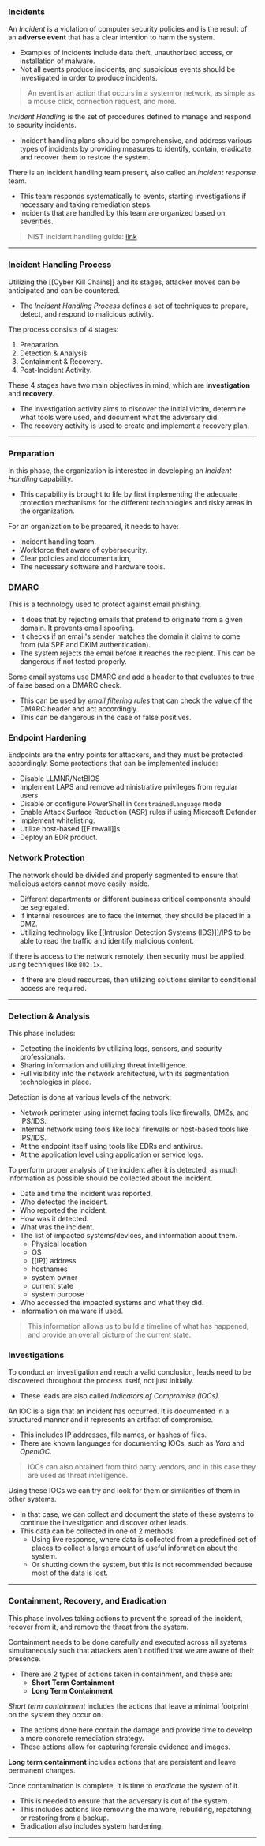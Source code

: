 ### Incidents

An _Incident_ is a violation of computer security policies and is the result of an **adverse event** that has a clear intention to harm the system.

- Examples of incidents include data theft, unauthorized access, or installation of malware.
- Not all events produce incidents, and suspicious events should be investigated in order to produce incidents.

> An event is an action that occurs in a system or network, as simple as a mouse click, connection request, and more.

_Incident Handling_ is the set of procedures defined to manage and respond to security incidents.

- Incident handling plans should be comprehensive, and address various types of incidents by providing measures to identify, contain, eradicate, and recover them to restore the system.

There is an incident handling team present, also called an _incident response_ team.

- This team responds systematically to events, starting investigations if necessary and taking remediation steps.
- Incidents that are handled by this team are organized based on severities.

> NIST incident handling guide: [link](https://nvlpubs.nist.gov/nistpubs/SpecialPublications/NIST.SP.800-61r2.pdf)

---

### Incident Handling Process

Utilizing the [[Cyber Kill Chains]] and its stages, attacker moves can be anticipated and can be countered.

- The _Incident Handling Process_ defines a set of techniques to prepare, detect, and respond to malicious activity.

The process consists of 4 stages:

1. Preparation.
2. Detection & Analysis.
3. Containment & Recovery.
4. Post-Incident Activity.

These 4 stages have two main objectives in mind, which are **investigation** and **recovery**.

- The investigation activity aims to discover the initial victim, determine what tools were used, and document what the adversary did.
- The recovery activity is used to create and implement a recovery plan.

---

### Preparation

In this phase, the organization is interested in developing an _Incident Handling_ capability.

- This capability is brought to life by first implementing the adequate protection mechanisms for the different technologies and risky areas in the organization.

For an organization to be prepared, it needs to have:

- Incident handling team.
- Workforce that aware of cybersecurity.
- Clear policies and documentation,
- The necessary software and hardware tools.

### DMARC

This is a technology used to protect against email phishing.

- It does that by rejecting emails that pretend to originate from a given domain. It prevents email spoofing.
- It checks if an email's sender matches the domain it claims to come from (via SPF and DKIM authentication).
- The system rejects the email before it reaches the recipient. This can be dangerous if not tested properly.

Some email systems use DMARC and add a header to that evaluates to true of false based on a DMARC check.

- This can be used by _email filtering rules_ that can check the value of the DMARC header and act accordingly.
- This can be dangerous in the case of false positives.

### Endpoint Hardening

Endpoints are the entry points for attackers, and they must be protected accordingly. Some protections that can be implemented include:

- Disable LLMNR/NetBIOS
- Implement LAPS and remove administrative privileges from regular users
- Disable or configure PowerShell in `ConstrainedLanguage` mode
- Enable Attack Surface Reduction (ASR) rules if using Microsoft Defender
- Implement whitelisting.
- Utilize host-based [[Firewall]]s.
- Deploy an EDR product.

### Network Protection

The network should be divided and properly segmented to ensure that malicious actors cannot move easily inside.

- Different departments or different business critical components should be segregated.
- If internal resources are to face the internet, they should be placed in a DMZ.
- Utilizing technology like [[Intrusion Detection Systems (IDS)]]/IPS to be able to read the traffic and identify malicious content.

If there is access to the network remotely, then security must be applied using techniques like `802.1x`.

- If there are cloud resources, then utilizing solutions similar to conditional access are required.

---

### Detection & Analysis

This phase includes:

- Detecting the incidents by utilizing logs, sensors, and security professionals.
- Sharing information and utilizing threat intelligence.
- Full visibility into the network architecture, with its segmentation technologies in place.

Detection is done at various levels of the network:

- Network perimeter using internet facing tools like firewalls, DMZs, and IPS/IDS.
- Internal network using tools like local firewalls or host-based tools like IPS/IDS.
- At the endpoint itself using tools like EDRs and antivirus.
- At the application level using application or service logs.

To perform proper analysis of the incident after it is detected, as much information as possible should be collected about the incident.

- Date and time the incident was reported.
- Who detected the incident.
- Who reported the incident.
- How was it detected.
- What was the incident.
- The list of impacted systems/devices, and information about them.
    - Physical location
    - OS
    - [[IP]] address
    - hostnames
    - system owner
    - current state
    - system purpose
- Who accessed the impacted systems and what they did.
- Information on malware if used.

> This information allows us to build a timeline of what has happened, and provide an overall picture of the current state.

### Investigations

To conduct an investigation and reach a valid conclusion, leads need to be discovered throughout the process itself, not just initially.

- These leads are also called _Indicators of Compromise (IOCs)_.

An IOC is a sign that an incident has occurred. It is documented in a structured manner and it represents an artifact of compromise.

- This includes IP addresses, file names, or hashes of files.
- There are known languages for documenting IOCs, such as _Yara_ and _OpenIOC_.

> IOCs can also obtained from third party vendors, and in this case they are used as threat intelligence.

Using these IOCs we can try and look for them or similarities of them in other systems.

- In that case, we can collect and document the state of these systems to continue the investigation and discover other leads.
- This data can be collected in one of 2 methods:
    - Using live response, where data is collected from a predefined set of places to collect a large amount of useful information about the system.
    - Or shutting down the system, but this is not recommended because most of the data is lost.

---

### Containment, Recovery, and Eradication

This phase involves taking actions to prevent the spread of the incident, recover from it, and remove the threat from the system.

Containment needs to be done carefully and executed across all systems simultaneously such that attackers aren't notified that we are aware of their presence.

- There are 2 types of actions taken in containment, and these are:
    - **Short Term Containment**
    - **Long Term Containment**

_Short term containment_ includes the actions that leave a minimal footprint on the system they occur on.

- The actions done here contain the damage and provide time to develop a more concrete remediation strategy.
- These actions allow for capturing forensic evidence and images.

**Long term containment** includes actions that are persistent and leave permanent changes.

Once contamination is complete, it is time to _eradicate_ the system of it.

- This is needed to ensure that the adversary is out of the system.
- This includes actions like removing the malware, rebuilding, repatching, or restoring from a backup.
- Eradication also includes system hardening.

---
